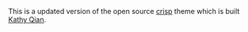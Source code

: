 
This is a updated version of the open source [crisp](https://github.com/kathyqian/crisp) theme which is built [Kathy Qian](http://kathyqian.com).

